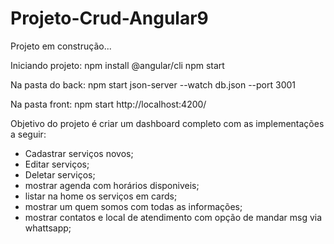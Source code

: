 # Projeto-Crud-Angular9

Projeto em construção...

Iniciando projeto:
npm install @angular/cli
npm start

Na pasta do back:
npm start json-server --watch db.json --port 3001

Na pasta front:
npm start
http://localhost:4200/

Objetivo do projeto é criar um dashboard completo com as implementações a seguir:

- Cadastrar serviços novos;
- Editar serviços;
- Deletar serviços;
- mostrar agenda com horários disponiveis;
- listar na home os serviços em cards;
- mostrar um quem somos com todas as informações;
- mostrar contatos e local de atendimento com opção de mandar msg via whattsapp;
